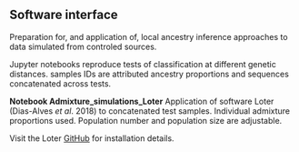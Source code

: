 ## Software interface

Preparation for, and application of, local ancestry inference approaches to data simulated from
controled sources. 

Jupyter notebooks reproduce tests of classification at different genetic distances. samples IDs 
are attributed ancestry proportions and sequences concatenated across tests.


**Notebook Admixture_simulations_Loter**
Application of software Loter (Dias-Alves *et al*. 2018) to concatenated test samples. Individual 
admixture proportions used. Population number and population size are adjustable.

Visit the Loter [GitHub](https://github.com/bcm-uga/Loter) for installation details.